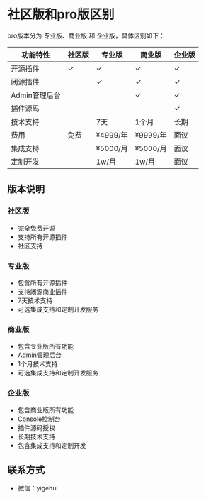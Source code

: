 # 社区版和pro版区别

pro版本分为 专业版、商业版 和 企业版，具体区别如下：

| 功能特性 | 社区版 | 专业版 | 商业版 | 企业版 |
|---------|--------|--------|--------|--------|
| 开源插件 | ✓ | ✓ | ✓ | ✓ |
| 闭源插件 | | ✓ | ✓ | ✓ |
| Admin管理后台 | | | ✓ | ✓ |
| 插件源码 | | | | ✓ |
| 技术支持 | | 7天 | 1个月 | 长期 |
| 费用 | 免费 | ¥4999/年 | ¥9999/年 | 面议 |
| 集成支持 | | ¥5000/月 | ¥5000/月 | 面议 |
| 定制开发 | | 1w/月 | 1w/月 | 面议 |

## 版本说明

### 社区版
- 完全免费开源
- 支持所有开源插件
- 社区支持

### 专业版
- 包含所有开源插件
- 支持闭源商业插件
- 7天技术支持
- 可选集成支持和定制开发服务

### 商业版
- 包含专业版所有功能
- Admin管理后台
- 1个月技术支持
- 可选集成支持和定制开发服务

### 企业版
- 包含商业版所有功能
- Console控制台
- 插件源码授权
- 长期技术支持
- 包含集成支持和定制开发

## 联系方式

- 微信：yigehui